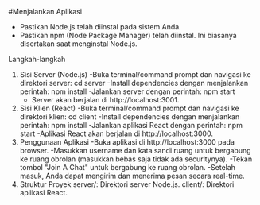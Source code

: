 #Menjalankan Aplikasi

- Pastikan Node.js telah diinstal pada sistem Anda.
- Pastikan npm (Node Package Manager) telah diinstal. Ini biasanya disertakan saat menginstal Node.js.

Langkah-langkah

1. Sisi Server (Node.js)
    -Buka terminal/command prompt dan navigasi ke direktori server:
        cd server
    -Install dependencies dengan menjalankan perintah:
        npm install
    -Jalankan server dengan perintah:
        npm start
    - Server akan berjalan di http://localhost:3001.
2. Sisi Klien (React)
    -Buka terminal/command prompt dan navigasi ke direktori klien:
        cd client
    -Install dependencies dengan menjalankan perintah:
        npm install
    -Jalankan aplikasi React dengan perintah:
        npm start
    -Aplikasi React akan berjalan di http://localhost:3000.
3. Penggunaan Aplikasi
    -Buka aplikasi di http://localhost:3000 pada browser.
    -Masukkan username dan kata sandi ruang untuk bergabung ke ruang obrolan (masukkan bebas saja tidak ada securitynya).
    -Tekan tombol "Join A Chat" untuk bergabung ke ruang obrolan.
    -Setelah masuk, Anda dapat mengirim dan menerima pesan secara real-time.
4. Struktur Proyek
        server/: Direktori server Node.js.
        client/: Direktori aplikasi React.
